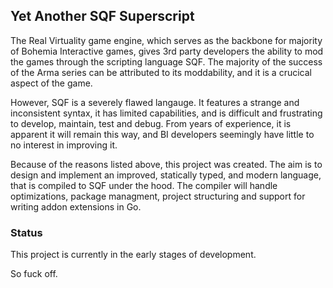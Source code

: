 ## Yet Another SQF Superscript

The Real Virtuality game engine, which serves as the backbone for majority of Bohemia Interactive games, gives 3rd party
developers the ability to mod the games through the scripting language SQF. The majority of the success of the Arma series can be attributed to its moddability, and it is a crucical aspect of the game.

However, SQF is a severely flawed langauge. It features a strange and inconsistent syntax, it has limited capabilities, and is difficult and frustrating to develop, maintain, test and debug. From years of experience, it is apparent it will remain this way, and BI developers seemingly have little to no interest in improving it.

Because of the reasons listed above, this project was created. The aim is to design and implement an improved, statically typed, and modern language, that is compiled to SQF under the hood. The compiler will handle optimizations, package managment, project structuring and support for writing addon extensions in Go.

### Status

This project is currently in the early stages of development.

So fuck off.
